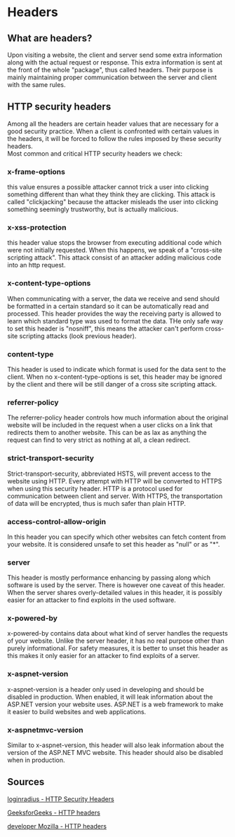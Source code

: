 # Headers

## What are headers?

Upon visiting a website, the client and server send some extra information along with the actual request or response.
This extra information is sent at the front of the whole "package", thus called headers.
Their purpose is mainly maintaining proper communication between the server and client with the same rules.


## HTTP security headers

Among all the headers are certain header values that are necessary for a good security practice. When a client is confronted with certain values in the headers, it will be forced to follow the rules imposed by these security headers. <br>
Most common and critical HTTP security headers we check:

### x-frame-options
this value ensures a possible attacker cannot trick a user into clicking something different than what they think they are clicking. This attack is called "clickjacking" because the attacker misleads the user into clicking something seemingly trustworthy, but is actually malicious.

### x-xss-protection
this header value stops the browser from executing additional code which were not initially requested. When this happens, we speak of a "cross-site scripting attack". This attack consist of an attacker adding malicious code into an http request.

### x-content-type-options
When communicating with a server, the data we receive and send should be formatted in a certain standard so it can be automatically read and processed.
This header provides the way the receiving party is allowed to learn which standard type was used to format the data.
THe only safe way to set this header is "nosniff", this means the attacker can't perform cross-site scripting attacks (look previous header).

### content-type
This header is used to indicate which format is used for the data sent to the client. When no x-content-type-options is set, this header may be ignored by the client and there will be still danger of a cross site scripting attack.

### referrer-policy
The referrer-policy header controls how much information about the original website will be included in the request when a user clicks on a link that redirects them to another website. This can be as lax as anything the request can find to very strict as nothing at all, a clean redirect.

### strict-transport-security
Strict-transport-security, abbreviated HSTS, will prevent access to the website using HTTP. Every attempt with HTTP will be converted to HTTPS when using this security header.
HTTP is a protocol used for communication between client and server.
With HTTPS, the transportation of data will be encrypted, thus is much safer than plain HTTP.

### access-control-allow-origin
In this header you can specify which other websites can fetch content from your website.
It is considered unsafe to set this header as "null" or as "*".

### server
This header is mostly performance enhancing by passing along which software is used by the server.
There is however one caveat of this header. When the server shares overly-detailed values in this header, it is possibly easier for an attacker to find exploits in the used software.

### x-powered-by
x-powered-by contains data about what kind of server handles the requests of your website. Unlike the server header, it has no real purpose other than purely informational.
For safety measures, it is better to unset this header as this makes it only easier for an attacker to find exploits of a server.

### x-aspnet-version
x-aspnet-version is a header only used in developing and should be disabled in production.
When enabled, it will leak information about the ASP.NET version your website uses. ASP.NET is a web framework to make it easier to build websites and web applications.

### x-aspnetmvc-version
Similar to x-aspnet-version, this header will also leak information about the version of the ASP.NET MVC website.
This header should also be disabled when in production.


## Sources

[loginradius - HTTP Security Headers](https://www.loginradius.com/blog/engineering/http-security-headers/#:~:text=Why%20HTTP%20Security%20Headers%20are,code%20injection%2C%20clickjacking%2C%20etc.)

[GeeksforGeeks - HTTP headers](https://www.geeksforgeeks.org/http-headers/)

[developer Mozilla - HTTP headers](https://developer.mozilla.org/en-US/docs/Web/HTTP/Headers)
